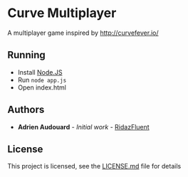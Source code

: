 # Curve Multiplayer

A multiplayer game inspired by http://curvefever.io/

## Running

* Install [Node.JS](https://nodejs.org/en/)
* Run ``` node app.js ```
* Open index.html


## Authors

* **Adrien Audouard** - *Initial work* - [RidazFluent](https://github.com/RidazFluent)

## License

This project is licensed, see the [LICENSE.md](LICENSE.md) file for details
